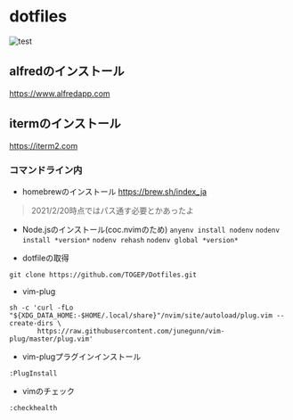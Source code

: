 # dotfiles

![test](https://github.com/TOGEP/dotfiles/workflows/macOS.yml/badge.svg)

## alfredのインストール
https://www.alfredapp.com

## itermのインストール
https://iterm2.com

### コマンドライン内
* homebrewのインストール
https://brew.sh/index_ja
> 2021/2/20時点ではパス通す必要とかあったよ

* Node.jsのインストール(coc.nvimのため)
`anyenv install nodenv`
`nodenv install *version*`
`nodenv rehash`
`nodenv global *version*`


* dotfileの取得
```
git clone https://github.com/TOGEP/Dotfiles.git
```

* vim-plug
```
sh -c 'curl -fLo "${XDG_DATA_HOME:-$HOME/.local/share}"/nvim/site/autoload/plug.vim --create-dirs \
       https://raw.githubusercontent.com/junegunn/vim-plug/master/plug.vim'
```
  * vim-plugプラグインインストール
```
:PlugInstall
```

  * vimのチェック
```
:checkhealth 
```
